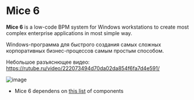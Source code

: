 # Mice 6
**Mice 6** is a low-code BPM system for Windows workstations to create most complex enterprise applications in most simple way.

Windows-программа для быстрого создания самых сложных корпоративных бизнес-процессов самым простым способом.

Небольшое разъяснющее видео: https://rutube.ru/video/222073494d70da02da854f6fa7d4e591/

![image](https://github.com/user-attachments/assets/fdac325d-841e-4ec3-9202-c19910bd9d34)

- Mice 6 dependens on [this list](https://github.com/ValeriyTitov/Mice6/blob/main/Dependencies.md) of components
